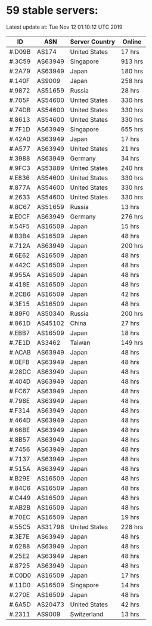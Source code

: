 # 59 stable servers:

Latest update at: Tue Nov 12 01:10:12 UTC 2019

| ID | ASN | Server Country | Online |
| -- | --- | -------------- | ------ |
| #.D09B | AS174 | United States | 17 hrs |
| #.3C59 | AS63949 | Singapore | 913 hrs |
| #.2A79 | AS63949 | Japan | 180 hrs |
| #.140F | AS9009 | Japan | 258 hrs |
| #.9872 | AS51659 | Russia | 28 hrs |
| #.705F | AS54600 | United States | 330 hrs |
| #.74DB | AS54600 | United States | 330 hrs |
| #.8613 | AS54600 | United States | 330 hrs |
| #.7F1D | AS63949 | Singapore | 655 hrs |
| #.42A0 | AS63949 | Japan | 17 hrs |
| #.A577 | AS63949 | United States | 21 hrs |
| #.3988 | AS63949 | Germany | 34 hrs |
| #.9FC3 | AS53889 | United States | 240 hrs |
| #.E836 | AS54600 | United States | 330 hrs |
| #.877A | AS54600 | United States | 330 hrs |
| #.2633 | AS54600 | United States | 330 hrs |
| #.8C67 | AS51659 | Russia | 13 hrs |
| #.E0CF | AS63949 | Germany | 276 hrs |
| #.54F5 | AS16509 | Japan | 15 hrs |
| #.B3B4 | AS16509 | Japan | 48 hrs |
| #.712A | AS63949 | Japan | 200 hrs |
| #.6E62 | AS16509 | Japan | 48 hrs |
| #.442C | AS16509 | Japan | 48 hrs |
| #.955A | AS16509 | Japan | 48 hrs |
| #.418E | AS16509 | Japan | 48 hrs |
| #.2CB6 | AS16509 | Japan | 42 hrs |
| #.3E15 | AS16509 | Japan | 48 hrs |
| #.89F0 | AS50340 | Russia | 200 hrs |
| #.861D | AS45102 | China | 27 hrs |
| #.EBB7 | AS16509 | Japan | 18 hrs |
| #.7E1D | AS3462 | Taiwan | 149 hrs |
| #.ACAB | AS63949 | Japan | 48 hrs |
| #.0EFB | AS63949 | Japan | 48 hrs |
| #.28DC | AS63949 | Japan | 48 hrs |
| #.404D | AS63949 | Japan | 48 hrs |
| #.FC67 | AS63949 | Japan | 48 hrs |
| #.798E | AS63949 | Japan | 48 hrs |
| #.F314 | AS63949 | Japan | 48 hrs |
| #.464D | AS63949 | Japan | 48 hrs |
| #.66BE | AS63949 | Japan | 48 hrs |
| #.8B57 | AS63949 | Japan | 48 hrs |
| #.7456 | AS63949 | Japan | 48 hrs |
| #.7137 | AS63949 | Japan | 48 hrs |
| #.515A | AS63949 | Japan | 48 hrs |
| #.B29E | AS16509 | Japan | 48 hrs |
| #.84C6 | AS16509 | Japan | 48 hrs |
| #.C449 | AS16509 | Japan | 48 hrs |
| #.AB2B | AS16509 | Japan | 48 hrs |
| #.70EC | AS16509 | Japan | 19 hrs |
| #.55C5 | AS31798 | United States | 228 hrs |
| #.3E7E | AS63949 | Japan | 48 hrs |
| #.6288 | AS63949 | Japan | 48 hrs |
| #.25E2 | AS63949 | Japan | 48 hrs |
| #.8725 | AS63949 | Japan | 48 hrs |
| #.C0D0 | AS16509 | Japan | 17 hrs |
| #.11D0 | AS16509 | Singapore | 14 hrs |
| #.270E | AS16509 | Japan | 48 hrs |
| #.6A5D | AS20473 | United States | 42 hrs |
| #.2311 | AS9009 | Switzerland | 13 hrs |

